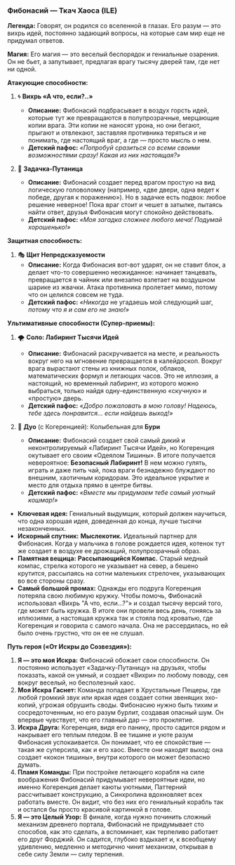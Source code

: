 ### **Фибонасий — Ткач Хаоса (ILE)**

**Легенда:** Говорят, он родился со вселенной в глазах. Его разум — это вихрь идей, постоянно задающий вопросы, на которые сам мир еще не придумал ответов.

**Магия:** Его магия — это веселый беспорядок и гениальные озарения. Он не бьет, а запутывает, предлагая врагу тысячу дверей там, где нет ни одной.

**Атакующие способности:**

1. 🌀 **Вихрь «А что, если?..»**
    - **Описание:** Фибонасий подбрасывает в воздух горсть идей, которые тут же превращаются в полупрозрачные, мерцающие копии врага. Эти копии не наносят урона, но они бегают, прыгают и отвлекают, заставляя противника теряться и не понимать, где настоящий враг, а где — просто мысль о нем.
    - **Детский пафос:** _«Попробуй сразиться со всеми своими возможностями сразу! Какая из них настоящая?»_

2. 🧩 **Задачка-Путаница**
    - **Описание:** Фибонасий создает перед врагом простую на вид логическую головоломку (например, «две двери, одна ведет к победе, другая к поражению»). Но в задачке есть подвох: любое решение неверное! Пока враг стоит и чешет в затылке, пытаясь найти ответ, друзья Фибонасия могут спокойно действовать.
    - **Детский пафос:** _«Моя загадка сложнее любого меча! Подумай хорошенько!»_

**Защитная способность:**

1. 🎭 **Щит Непредсказуемости**
    - **Описание:** Когда Фибонасия вот-вот ударят, он не ставит блок, а делает что-то совершенно неожиданное: начинает танцевать, превращается в чайник или внезапно взлетает на воздушном шарике из жвачки. Атака противника пролетает мимо, потому что он целился совсем не туда.
    - **Детский пафос:** _«Никогда_ не угадаешь мой следующий шаг, _потому что я и сам его не знаю!»_

**Ультимативные способности (Супер-приемы):**

1. 🌪️ **Соло: Лабиринт Тысячи Идей**
    - **Описание:** Фибонасий раскручивается на месте, и реальность вокруг него на мгновение превращается в калейдоскоп. Вокруг врага вырастают стены из книжных полок, облаков, математических формул и летающих часов. Это не иллюзия, а настоящий, но временный лабиринт, из которого можно выбраться, только найдя одну-единственную «скучную» и «простую» дверь.
    - **Детский пафос:** _«Добро пожаловать в мою голову! Надеюсь, тебе здесь понравится... если найдешь выход!»_

2. 💞 **Дуо** (с Когеренцией): Колыбельная для **Бури**
    - **Описание:** Фибонасий создает свой самый дикий и неконтролируемый «Лабиринт Тысячи Идей», но Когеренция окутывает его своим «Одеялом Тишины». В итоге получается невероятное: **Безопасный Лабиринт!** В нем можно гулять, играть и даже пить чай, пока враги безнадежно блуждают по внешним, хаотичным коридорам. Это идеальное укрытие и место для отдыха прямо в центре битвы.
    - **Детский пафос:** _«Вместе мы придумаем тебе самый уютный кошмар!»_


- **Ключевая идея:** Гениальный выдумщик, который должен научиться, что одна хорошая идея, доведенная до конца, лучше тысячи незаконченных.
- **Искорный спутник:** **Мыслекотик.** Идеальный партнер для Фибонасия. Когда у мальчика в голове рождается идея, котенок тут же создает в воздухе ее дрожащий, полупрозрачный образ.
- **Памятная вещица:** **Рассыпающийся Компас.** Старый медный компас, стрелка которого не указывает на север, а бешено крутится, рассыпаясь на сотни маленьких стрелочек, указывающих во все стороны сразу.
- **Самый большой промах:** Однажды его подруга Когеренция потеряла свою любимую кружку. Чтобы помочь, Фибонасий использовал «Вихрь "А что, если...?"» и создал тысячу версий того, где может быть кружка. В итоге они провели весь день, гоняясь за иллюзиями, а настоящая кружка так и стояла под кроватью, где Когеренция и говорила с самого начала. Она не рассердилась, но ей было очень грустно, что он ее не слушал.
    

**Путь героя («От Искры до Созвездия»):**

1. **Я — это моя Искра:** Фибонасий обожает свои способности. Он постоянно использует «Задачку-Путаницу» на друзьях, чтобы показать, какой он умный, и создает «Вихри» по любому поводу, сея вокруг веселый, но бесполезный хаос.
2. **Моя Искра Гаснет:** Команда попадает в Хрустальные Пещеры, где любой громкий звук или яркая идея создает сотни звенящих эхо-копий, угрожая обрушить своды. Фибонасию нужно быть тихим и сосредоточенным, но его разум бурлит, создавая опасный шум. Он впервые чувствует, что его главный дар — это проклятие.
3. **Искра Друга:** Когеренция, видя его панику, просто садится рядом и накрывает его теплым пледом. В ее тишине и уюте разум Фибонасия успокаивается. Он понимает, что ее спокойствие — такая же суперсила, как и его хаос. Вместе они находят выход: она создает «кокон тишины», внутри которого он может безопасно думать.
4. **Пламя Команды:** При постройке летающего корабля на силе воображения Фибонасий придумывает невероятные идеи, но именно Когеренция делает каюты уютными, Паттерний рассчитывает конструкцию, а Синхролина вдохновляет всех работать вместе. Он видит, что без них его гениальный корабль так и остался бы просто красивой картинкой в голове.
5. **Я — это Целый Узор:** В финале, когда нужно починить сложный механизм древнего портала, Фибонасий не придумывает сто способов, как это сделать, а вспоминает, как терпеливо работает его друг Форджий. Он садится, глубоко вздыхает и, к всеобщему удивлению, медленно и методично чинит механизм, открывая в себе силу Земли — силу терпения.